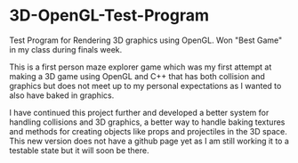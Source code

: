 # 3D-OpenGL-Test-Program
Test Program for Rendering 3D graphics using OpenGL. Won "Best Game" in my class during finals week.

This is a first person maze explorer game which was my first attempt at making a 3D game using OpenGL and C++ that has both collision and graphics but does not meet up to my personal expectations as I wanted to also have baked in graphics.

I have continued this project further and developed a better system for handling collisions and 3D graphics, a better way to handle baking textures and methods for creating objects like props and projectiles in the 3D space. This new version does not have a github page yet as I am still working it to a testable state but it will soon be there.
